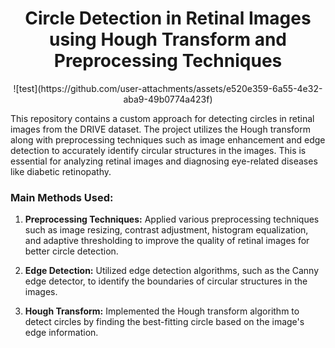 <h1 align="center">Circle Detection in Retinal Images using Hough Transform and Preprocessing Techniques</h1>
<p align="center">
![test](https://github.com/user-attachments/assets/e520e359-6a55-4e32-aba9-49b0774a423f)

</p>
This repository contains a custom approach for detecting circles in retinal images from the DRIVE dataset. The project utilizes the Hough transform along with preprocessing techniques such as image enhancement and edge detection to accurately identify circular structures in the images. This is essential for analyzing retinal images and diagnosing eye-related diseases like diabetic retinopathy.

### Main Methods Used:

1. **Preprocessing Techniques:** Applied various preprocessing techniques such as image resizing, contrast adjustment, histogram equalization, and adaptive thresholding to improve the quality of retinal images for better circle detection.

2. **Edge Detection:** Utilized edge detection algorithms, such as the Canny edge detector, to identify the boundaries of circular structures in the images.

3. **Hough Transform:** Implemented the Hough transform algorithm to detect circles by finding the best-fitting circle based on the image's edge information.


